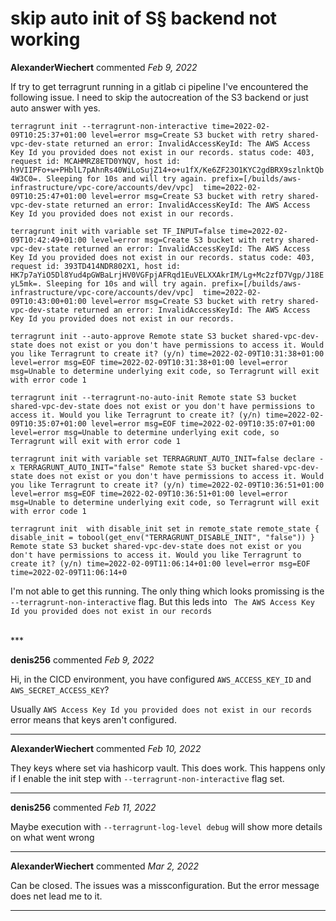 # skip auto init of S§ backend not working

**AlexanderWiechert** commented *Feb 9, 2022*

If try to get terragrunt running in a gitlab ci pipeline I've encountered the following issue. I need to skip the autocreation of the S3 backend or just auto answer with yes.

`terragrunt init --terragrunt-non-interactive
time=2022-02-09T10:25:37+01:00 level=error msg=Create S3 bucket with retry shared-vpc-dev-state returned an error: InvalidAccessKeyId: The AWS Access Key Id you provided does not exist in our records.
	status code: 403, request id: MCAHMRZ8ETD0YNQV, host id: h9VIIPFo+w+PHblL7pAhnRs40WiLoSujZ14+o+u1fX/Ke6ZF23O1KYC2gdBRX9szlnktQb4W3C0=. Sleeping for 10s and will try again. prefix=[/builds/aws-infrastructure/vpc-core/accounts/dev/vpc] 
time=2022-02-09T10:25:47+01:00 level=error msg=Create S3 bucket with retry shared-vpc-dev-state returned an error: InvalidAccessKeyId: The AWS Access Key Id you provided does not exist in our records.`

`terragrunt init with variable set TF_INPUT=false
time=2022-02-09T10:42:49+01:00 level=error msg=Create S3 bucket with retry shared-vpc-dev-state returned an error: InvalidAccessKeyId: The AWS Access Key Id you provided does not exist in our records.
	status code: 403, request id: 393TD414NDR802X1, host id: HK7p7aYiO5Dl8Yud4pGWBaLrjHV0VGFpjAFRqd1EuVELXXAkrIM/Lg+Mc2zfD7Vgp/J18EyL5mk=. Sleeping for 10s and will try again. prefix=[/builds/aws-infrastructure/vpc-core/accounts/dev/vpc] 
time=2022-02-09T10:43:00+01:00 level=error msg=Create S3 bucket with retry shared-vpc-dev-state returned an error: InvalidAccessKeyId: The AWS Access Key Id you provided does not exist in our records.`

`terragrunt init --auto-approve
Remote state S3 bucket shared-vpc-dev-state does not exist or you don't have permissions to access it. Would you like Terragrunt to create it? (y/n) time=2022-02-09T10:31:38+01:00 level=error msg=EOF
time=2022-02-09T10:31:38+01:00 level=error msg=Unable to determine underlying exit code, so Terragrunt will exit with error code 1`


`terragrunt init --terragrunt-no-auto-init
Remote state S3 bucket shared-vpc-dev-state does not exist or you don't have permissions to access it. Would you like Terragrunt to create it? (y/n) time=2022-02-09T10:35:07+01:00 level=error msg=EOF
time=2022-02-09T10:35:07+01:00 level=error msg=Unable to determine underlying exit code, so Terragrunt will exit with error code 1`


`terragrunt init with variable set TERRAGRUNT_AUTO_INIT=false
declare -x TERRAGRUNT_AUTO_INIT="false"
Remote state S3 bucket shared-vpc-dev-state does not exist or you don't have permissions to access it. Would you like Terragrunt to create it? (y/n) time=2022-02-09T10:36:51+01:00 level=error msg=EOF
time=2022-02-09T10:36:51+01:00 level=error msg=Unable to determine underlying exit code, so Terragrunt will exit with error code 1`


`terragrunt init  with disable_init set in remote_state
remote_state {
  disable_init = tobool(get_env("TERRAGRUNT_DISABLE_INIT", "false"))
}
Remote state S3 bucket shared-vpc-dev-state does not exist or you don't have permissions to access it. Would you like Terragrunt to create it? (y/n) time=2022-02-09T11:06:14+01:00 level=error msg=EOF
time=2022-02-09T11:06:14+0`

I'm not able to get this running. The only thing which looks promissing is the `--terragrunt-non-interactive` flag. But this leds into ` The AWS Access Key Id you provided does not exist in our records`




<br />
***


**denis256** commented *Feb 9, 2022*

Hi,
in the CICD environment, you have configured `AWS_ACCESS_KEY_ID` and `AWS_SECRET_ACCESS_KEY`?

Usually `AWS Access Key Id you provided does not exist in our records` error means that keys aren't configured.

***

**AlexanderWiechert** commented *Feb 10, 2022*

They keys where set via hashicorp vault. This does work. This happens only if I enable the init step with `--terragrunt-non-interactive` flag set.
***

**denis256** commented *Feb 11, 2022*

Maybe execution with `--terragrunt-log-level debug` will show more details on what went wrong
***

**AlexanderWiechert** commented *Mar 2, 2022*

Can be closed. The issues was a missconfiguration. But the error message does net lead me to it. 
***

